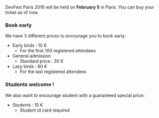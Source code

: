 DevFest Paris 2016 will be held on **February 5** in Paris. You can buy your ticket as of now.


### Book early

We have 3 different prices to encourage you to book early:

* Early birds : 10 €
  * For the first 100 registered attendees
* General admission
  * Standard price : 30 €
* Lazy birds : 60 €
  * For the last registered attendees

### Students welcome !

We also want to encourage student with a guaranteed special price:

* Students : 15 €
  * Student id card required
